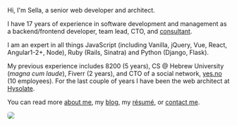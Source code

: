 Hi, I'm Sella, a senior web developer and architect.

I have 17 years of experience in software development and management as a backend/frontend developer, team lead, CTO, and [consultant](/consulting). 

I am an expert in all things JavaScript (including Vanilla, jQuery, Vue, React, Angular1-2+, Node), Ruby (Rails, Sinatra) and Python (Django, Flask).

My previous experience includes 8200 (5 years), CS @ Hebrew University (*magna cum laude*), Fiverr (2 years), and CTO of a social network, [yes.no](https://medium.com/@sellarafaeli/yes-no-architecture-of-a-social-network-startup-in-2016-d6d2989ca1b3) (10 employees). For the last couple of years I have been the web architect at [Hysolate](https://www.hysolate.com/).

You can read more [about me](/about.html), my [blog](/blog/index.html), my [résumé](https://docs.google.com/document/d/1BjCh9nQDAibvDXBWxOYrAsRDsT6JfKbpW_nW2Ezl4Hc/export?format=pdf), or [contact me](/contact.html).

<!-- I am also into [software](/software.html), [hiking](/hiking.html), [psychology](/psychology.html), [spirituality](/spirituality.html), and [languages](/languages.html). 

* [About me](/about.html)
* [Blog](/blog.html)
* [Résumé](/cv_sella_rafaeli_march_17.pdf)

* [Contact](/contact.html)
 -->
<div class='center'>
  <img src="https://imgur.com/NJoZJIs.jpg"  style='border-radius: 5px'>
</div>

<!-- * [Creative](/creative.html) -->
<!-- * [Podcast](/podcast) -->



